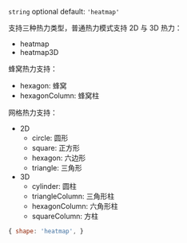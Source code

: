 `string` optional default: `'heatmap'`

支持三种热力类型，普通热力模式支持 2D 与 3D 热力：

- heatmap
- heatmap3D

蜂窝热力支持：

- hexagon: 蜂窝
- hexagonColumn: 蜂窝柱

网格热力支持：

- 2D
  - circle: 圆形
  - square: 正方形
  - hexagon: 六边形
  - triangle: 三角形
- 3D
  - cylinder: 圆柱
  - triangleColumn: 三角形柱
  - hexagonColumn: 六角形柱
  - squareColumn: 方柱

```js
{ shape: 'heatmap', }
```
